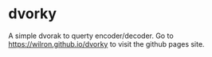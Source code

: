 # dvorky
A simple dvorak to querty encoder/decoder. Go to https://wilron.github.io/dvorky to visit the github pages site.
